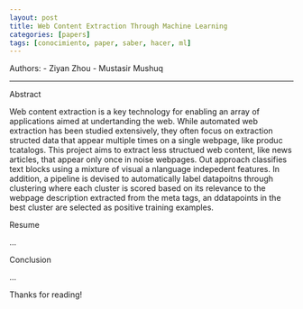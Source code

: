 ```yaml
---
layout: post
title: Web Content Extraction Through Machine Learning
categories: [papers]
tags: [conocimiento, paper, saber, hacer, ml]
---
```


<!--Resumen-->

Authors:
    - Ziyan Zhou
    - Mustasir Mushuq

---
<!--more-->

Abstract

Web content extraction is  a key technology for enabling an array of applications aimed at undertanding the web.
While automated web extraction has been studied extensively, they  often focus on extraction structed data that appear multiple times on a single webpage, like produc tcatalogs. This project aims to extract less structued web content, like news articles, that appear only once in noise webpages.  Out approach classifies text blocks using a mixture of visual a nlanguage indepedent features. In addition, a pipeline is devised to automatically label datapoitns through clustering where each cluster is scored based on its relevance to the webpage description extracted from the meta tags, an ddatapoints in the best cluster are selected as positive training examples.

Resume

...

Conclusion

...
  
Thanks for reading!